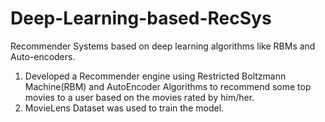# Deep-Learning-based-RecSys
Recommender Systems based on deep learning algorithms like RBMs and Auto-encoders.
1. Developed a Recommender engine using Restricted Boltzmann Machine(RBM) and AutoEncoder Algorithms to recommend some top movies to a user based on the movies rated by him/her.
2. MovieLens Dataset was used to train the model.
